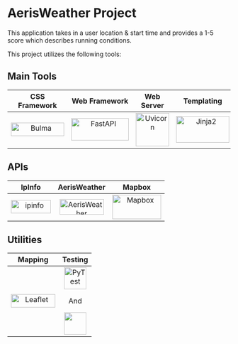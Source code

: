 # AerisWeather Project
This application takes in a user location & start time and provides a 1-5 score which describes running conditions.

This project utilizes the following tools:

## Main Tools

| CSS Framework | Web Framework | Web Server | Templating |
| :-:           | :-:           | :-:        | :-:        | 
| <a href="https://bulma.io"><img src="https://bulma.io/images/bulma-logo.png" alt="Bulma" style="height:30px;width:120px;"></a> | <a href="https://fastapi.tiangolo.com/"><img src="https://fastapi.tiangolo.com/img/logo-margin/logo-teal.png" alt="FastAPI" style="height:50px;width:130px;"></a> | <a href="https://www.uvicorn.org/"><img src="https://raw.githubusercontent.com/tomchristie/uvicorn/master/docs/uvicorn.png" alt="Uvicorn" style="height:75px;width:75px;"></a> | <a href="https://jinja.palletsprojects.com/en/3.0.x/"><img src="https://jinja.palletsprojects.com/en/3.0.x/_images/jinja-logo.png" alt="Jinja2" style="height:60px;width:120px;"></a>

## APIs
| IpInfo | AerisWeather | Mapbox |
| :-:    | :-:          | :-:    |
| <a href="https://ipinfo.io/"><img src="https://ipinfo.io/static/images/layout/logo.svg" alt="ipinfo" style="height:30px;width:90px;"></a> | <a href="https://www.aerisweather.com/"><img src="https://www.aerisweather.com/img/logo-hero-dark.png" alt="AerisWeather" style="height:35px;width:100px;"></a> | <a href="https://www.mapbox.com/"><img src="https://assets.website-files.com/5d3ef00c73102c436bc83996/5d3ef00c73102c893bc83a28_logo-regular-p-500.png" alt="Mapbox" style="height:55px;width:110px;"></a>

## Utilities
| Mapping | Testing |
| :-:     | :-:     |
| <a href="https://leafletjs.com/"><img src="https://leafletjs.com/docs/images/logo.png" alt="Leaflet" style="height:30px;width:100px;"></a> | <a href="https://docs.pytest.org/en/6.2.x/"><img src="https://docs.pytest.org/en/6.2.x/_static/pytest1.png" alt="PyTest" style="height:50px;width:50px;"></a><p>And</p><a href="https://github.com/actions"><img src="https://avatars.githubusercontent.com/u/44036562?s=200&v=4" style="height:50px;width:50px;"></a>

